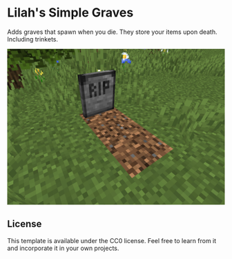 # Lilah's Simple Graves

Adds graves that spawn when you die. They store your items upon death. Including trinkets.

![Showcase Gravestone](https://github.com/DelilahEve/simple-graves-mod/blob/master/images/Showcase.jpg)

## License

This template is available under the CC0 license. Feel free to learn from it and incorporate it in your own projects.
